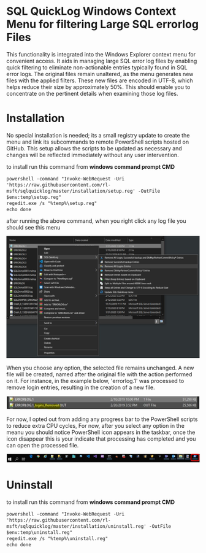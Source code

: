 # SQL QuickLog Windows Context Menu for filtering Large SQL errorlog Files

This functionality is integrated into the Windows Explorer context menu for convenient access. It aids in managing large SQL error log files by enabling quick filtering to eliminate non-actionable entries typically found in SQL error logs. The original files remain unaltered, as the menu generates new files with the applied filters. These new files are encoded in UTF-8, which helps reduce their size by approximately 50%. This should enable you to concentrate on the pertinent details when examining those log files.

# Installation

No special installation is needed; its a small registry update to create the menu and link its subcommands to remote PowerShell scripts hosted on GitHub. This setup allows the scripts to be updated as necessary and changes will be reflected immediately without any user intervention.

to install run this command from **windows command prompt CMD**

```shell script
powershell -command "Invoke-WebRequest -Uri 'https://raw.githubusercontent.com/rl-msft/sqlquicklog/master/installation/setup.reg' -OutFile $env:temp\setup.reg"
regedit.exe /s "%temp%\setup.reg"
echo done
```

after running the above command, when you right click any log file you should see this menu

  ![Image description](https://github.com/rl-msft/SQLQuickLog/blob/master/images/SQLquickLogmenu.jpg)

When you choose any option, the selected file remains unchanged. A new file will be created, named after the original file with the action performed on it. For instance, in the example below, 'errorlog.1' was processed to remove login entries, resulting in the creation of a new file.

  ![Image description](https://github.com/rl-msft/sqlquicklog/blob/master/images/fileout.JPG)
  
For now, I opted out from adding any progress bar to the PowerShell scripts to reduce extra CPU cycles, For now, after you select any option in the meanu you should notice PowerShell icon appears in the taskbar, once the icon disappear this is your indicate that processing has completed and you can open the processed file.
  
  ![Image description](https://github.com/rl-msft/SQLQuickLog/blob/master/images/taskbar.JPG)

# Uninstall

to install run this command from **windows command prompt CMD**

```shell script
powershell -command "Invoke-WebRequest -Uri 'https://raw.githubusercontent.com/rl-msft/sqlquicklog/master/installation/uninstall.reg' -OutFile $env:temp\uninstall.reg"
regedit.exe /s "%temp%\uninstall.reg"
echo done
```
